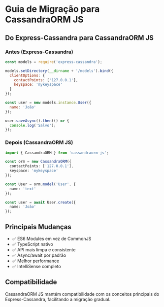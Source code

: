 # Guia de Migração para CassandraORM JS

## Do Express-Cassandra para CassandraORM JS

### Antes (Express-Cassandra)

```javascript
const models = require('express-cassandra');

models.setDirectory(__dirname + '/models').bind({
  clientOptions: {
    contactPoints: ['127.0.0.1'],
    keyspace: 'mykeyspace'
  }
});

const user = new models.instance.User({
  name: 'João'
});

user.saveAsync().then(() => {
  console.log('Salvo');
});
```

### Depois (CassandraORM JS)

```typescript
import { CassandraORM } from 'cassandraorm-js';

const orm = new CassandraORM({
  contactPoints: ['127.0.0.1'],
  keyspace: 'mykeyspace'
});

const User = orm.model('User', {
  name: 'text'
});

const user = await User.create({
  name: 'João'
});
```

## Principais Mudanças

- ✅ ES6 Modules em vez de CommonJS
- ✅ TypeScript nativo
- ✅ API mais limpa e consistente
- ✅ Async/await por padrão
- ✅ Melhor performance
- ✅ IntelliSense completo

## Compatibilidade

CassandraORM JS mantém compatibilidade com os conceitos principais do Express-Cassandra, facilitando a migração gradual.
